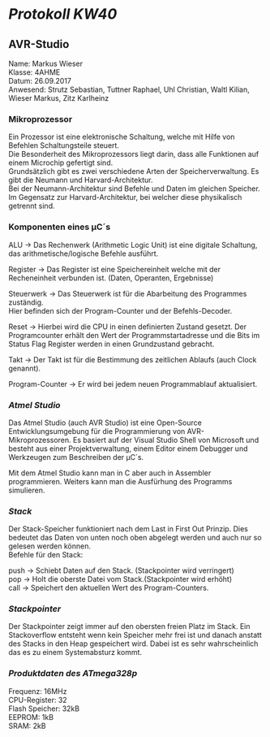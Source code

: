 # *Protokoll KW40*

## **AVR-Studio**

  Name: Markus Wieser   
  Klasse: 4AHME   
  Datum: 26.09.2017   
  Anwesend: Strutz Sebastian, Tuttner Raphael, Uhl Christian, Waltl Kilian, Wieser Markus, Zitz Karlheinz
  
  ### Mikroprozessor
  
  Ein Prozessor ist eine elektronische Schaltung, welche mit Hilfe von Befehlen Schaltungsteile steuert.  
  Die Besonderheit des Mikroprozessors liegt darin, dass alle Funktionen auf einem Microchip gefertigt sind.  
  Grundsätzlich gibt es zwei verschiedene Arten der Speicherverwaltung. Es gibt die Neumann und Harvard-Architektur.  
  Bei der Neumann-Architektur sind Befehle und Daten im gleichen Speicher.  
  Im Gegensatz zur Harvard-Architektur, bei welcher diese physikalisch getrennt sind.
  
  
  ### **Komponenten eines µC´s**
  
  ALU -> Das Rechenwerk (Arithmetic Logic Unit) ist eine digitale Schaltung, das arithmetische/logische Befehle ausführt.   
  
  Register -> Das Register ist eine Speichereinheit welche mit der Recheneinheit verbunden ist. (Daten, Operanten, Ergebnisse)  
  
  Steuerwerk -> Das Steuerwerk ist für die Abarbeitung des Programmes zuständig.  
  							Hier befinden sich der Program-Counter und der Befehls-Decoder. 
  
  Reset -> Hierbei wird die CPU in einen definierten Zustand gesetzt. Der Programcounter erhält den Wert der Programmstartadresse und            die Bits im Status Flag Register werden in einen Grundzustand gebracht.
  
  Takt -> Der Takt ist für die Bestimmung des zeitlichen Ablaufs (auch Clock genannt).
  
  Program-Counter -> Er wird bei jedem neuen Programmablauf aktualisiert.
  
  ### *Atmel Studio*
  
  Das Atmel Studio (auch AVR Studio) ist eine Open-Source Entwicklungsumgebung für die Programmierung von AVR-Mikroprozessoren. 
  Es basiert auf der Visual Studio Shell von Microsoft und besteht aus einer Projektverwaltung, einem Editor einem Debugger und   Werkzeugen zum Beschreiben der µC´s.  
  
  Mit dem Atmel Studio kann man in C aber auch in Assembler programmieren. Weiters kann man die Ausfürhung des Programms simulieren.
  
 ### *Stack*
 
 Der Stack-Speicher funktioniert nach dem Last in First Out Prinzip. Dies bedeutet das Daten von unten noch oben abgelegt werden und auch nur so gelesen werden können.     
 Befehle für den Stack: 
 
 push -> Schiebt Daten auf den Stack. (Stackpointer wird verringert)       
 pop -> Holt die oberste Datei vom Stack.(Stackpointer wird erhöht)   
 call -> Speichert den aktuellen Wert des Program-Counters.
 
 ### *Stackpointer*
 
 Der Stackpointer zeigt immer auf den obersten freien Platz im Stack. Ein Stackoverflow entsteht wenn kein Speicher mehr frei ist und danach anstatt des Stacks in den Heap gespeichert wird. Dabei ist es sehr wahrscheinlich das es zu einem Systemabsturz kommt.
 
 
### *Produktdaten des ATmega328p*

Frequenz: 16MHz     
CPU-Register: 32  
Flash Speicher: 32kB    
EEPROM: 1kB   
SRAM: 2kB 
 
 
 
 
 
 
 
 
  
  
  
